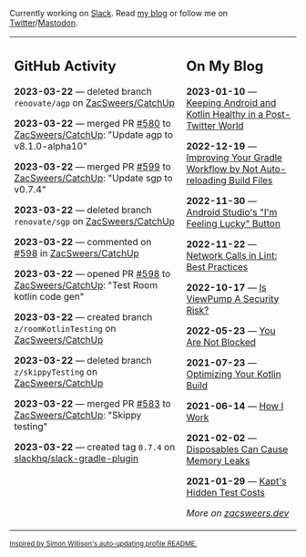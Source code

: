 Currently working on [Slack](https://slack.com/). Read [my blog](https://zacsweers.dev/) or follow me on [Twitter](https://twitter.com/ZacSweers)/[Mastodon](https://hachyderm.io/@ZacSweers).

<table><tr><td valign="top" width="60%">

## GitHub Activity
<!-- githubActivity starts -->
**2023-03-22** — deleted branch `renovate/agp` on [ZacSweers/CatchUp](https://github.com/ZacSweers/CatchUp)

**2023-03-22** — merged PR [#580](https://github.com/ZacSweers/CatchUp/pull/580) to [ZacSweers/CatchUp](https://github.com/ZacSweers/CatchUp): "Update agp to v8.1.0-alpha10"

**2023-03-22** — merged PR [#599](https://github.com/ZacSweers/CatchUp/pull/599) to [ZacSweers/CatchUp](https://github.com/ZacSweers/CatchUp): "Update sgp to v0.7.4"

**2023-03-22** — deleted branch `renovate/sgp` on [ZacSweers/CatchUp](https://github.com/ZacSweers/CatchUp)

**2023-03-22** — commented on [#598](https://github.com/ZacSweers/CatchUp/pull/598#issuecomment-1480554709) in [ZacSweers/CatchUp](https://github.com/ZacSweers/CatchUp)

**2023-03-22** — opened PR [#598](https://github.com/ZacSweers/CatchUp/pull/598) to [ZacSweers/CatchUp](https://github.com/ZacSweers/CatchUp): "Test Room kotlin code gen"

**2023-03-22** — created branch `z/roomKotlinTesting` on [ZacSweers/CatchUp](https://github.com/ZacSweers/CatchUp)

**2023-03-22** — deleted branch `z/skippyTesting` on [ZacSweers/CatchUp](https://github.com/ZacSweers/CatchUp)

**2023-03-22** — merged PR [#583](https://github.com/ZacSweers/CatchUp/pull/583) to [ZacSweers/CatchUp](https://github.com/ZacSweers/CatchUp): "Skippy testing"

**2023-03-22** — created tag `0.7.4` on [slackhq/slack-gradle-plugin](https://github.com/slackhq/slack-gradle-plugin)
<!-- githubActivity ends -->
</td><td valign="top" width="40%">

## On My Blog
<!-- blog starts -->
**2023-01-10** — [Keeping Android and Kotlin Healthy in a Post-Twitter World](https://www.zacsweers.dev/keeping-android-healthy/)

**2022-12-19** — [Improving Your Gradle Workflow by Not Auto-reloading Build Files](https://www.zacsweers.dev/improving-your-workflow-by-not-auto-reloading-build-files/)

**2022-11-30** — [Android Studio's "I'm Feeling Lucky" Button](https://www.zacsweers.dev/android-studios-im-feeling-lucky-button/)

**2022-11-22** — [Network Calls in Lint: Best Practices](https://www.zacsweers.dev/network-calls-in-lint-best-practices/)

**2022-10-17** — [Is ViewPump A Security Risk?](https://www.zacsweers.dev/is-viewpump-a-security-risk/)

**2022-05-23** — [You Are Not Blocked](https://www.zacsweers.dev/you-are-not-blocked/)

**2021-07-23** — [Optimizing Your Kotlin Build](https://www.zacsweers.dev/optimizing-your-kotlin-build/)

**2021-06-14** — [How I Work](https://www.zacsweers.dev/how-i-work/)

**2021-02-02** — [Disposables Can Cause Memory Leaks](https://www.zacsweers.dev/disposables-can-cause-memory-leaks/)

**2021-01-29** — [Kapt's Hidden Test Costs](https://www.zacsweers.dev/kapts-hidden-test-costs/)
<!-- blog ends -->
_More on [zacsweers.dev](https://zacsweers.dev/)_
</td></tr></table>

<sub><a href="https://simonwillison.net/2020/Jul/10/self-updating-profile-readme/">Inspired by Simon Willison's auto-updating profile README.</a></sub>